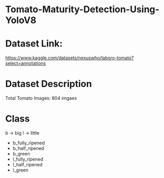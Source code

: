 # Tomato-Maturity-Detection-Using-YoloV8

# Dataset Link: 
  https://www.kaggle.com/datasets/nexuswho/laboro-tomato?select=annotations

# Dataset Description
  Total Tomato Images: 804 imgaes

# Class 
b -> big  l -> little
  - b_fully_ripened
  - b_half_ripened
  - b_green
  - l_fully_ripened
  - l_half_ripened
  - l_green
